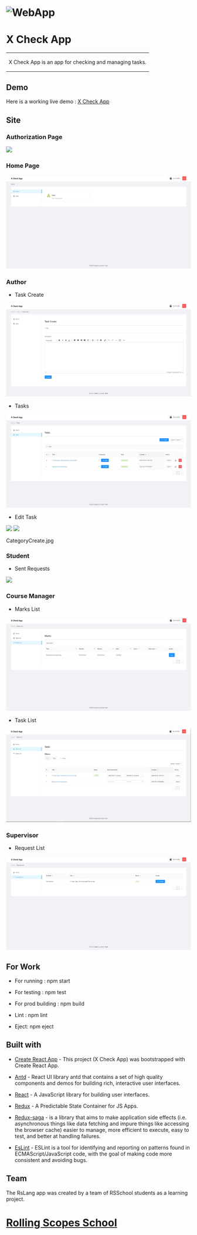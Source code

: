 # ![WebApp](./documentation/logo.png)

# X Check App

<table>

<tr>

<td>

X Check App is an app for checking and managing tasks.

</td>

</tr>

</table>


## Demo

Here is a working live demo : [X Check App](https://brave-banach-54e725.netlify.app)

## Site


### Authorization Page

![](./documentation/authorization.PNG)

### Home Page


![](./documentation/AuthorHome.jpg)


### Author

- Task Create

![](./documentation/TaskCreate.jpg)


- Tasks

![](./documentation/TasksList.jpg)

- Edit Task

![](./documentation/TaskEdit#1.jpg)
![](./documentation/TaskEdit#2.jpg)

CategoryCreate.jpg

### Student

- Sent Requests

![](./documentation/SentRequests.PNG)


### Course Manager

- Marks List

![](./documentation/CourseManagetMarksList.jpg)

- Task List

![](./documentation/CourseManagetTasksList.jpg)

### Supervisor

- Request List

![](./documentation/SupervisorRequestList.jpg)

## For Work

- For running : npm start

- For testing : npm test

- For prod building : npm build

- Lint : npm lint

- Eject: npm eject

## Built with

-  [Create React App](https://github.com/facebook/create-react-app) - This project (X Check App) was bootstrapped with Create React App.

-  [Antd](http://getbootstrap.com/) -  React UI library antd that contains a set of high quality components and demos for building rich, interactive user interfaces.

-  [React](https://reactjs.org/) - A JavaScript library for building user interfaces.

-  [Redux](https://redux.js.org/) - A Predictable State Container for JS Apps.

-  [Redux-saga](https://redux-saga.js.org/) - is a library that aims to make application side effects (i.e. asynchronous things like data fetching and impure things like accessing the browser cache) easier to manage, more efficient to execute, easy to test, and better at handling failures.

-  [EsLint](https://eslint.org/) - ESLint is a tool for identifying and reporting on patterns found in ECMAScript/JavaScript code, with the goal of making code more consistent and avoiding bugs.

## Team
The RsLang app was created by a team of RSSchool students as a learning project.

# [Rolling Scopes School ](https://rs.school/)
